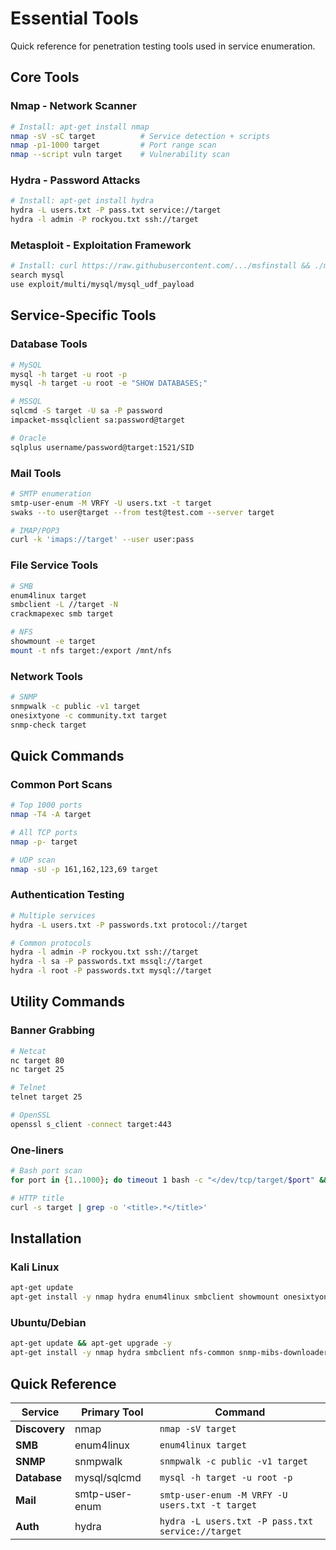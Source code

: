 # Essential Tools

Quick reference for penetration testing tools used in service enumeration.

## Core Tools

### Nmap - Network Scanner
```bash
# Install: apt-get install nmap
nmap -sV -sC target          # Service detection + scripts
nmap -p1-1000 target         # Port range scan
nmap --script vuln target    # Vulnerability scan
```

### Hydra - Password Attacks
```bash
# Install: apt-get install hydra
hydra -L users.txt -P pass.txt service://target
hydra -l admin -P rockyou.txt ssh://target
```

### Metasploit - Exploitation Framework
```bash
# Install: curl https://raw.githubusercontent.com/.../msfinstall && ./msfinstall
search mysql
use exploit/multi/mysql/mysql_udf_payload
```

## Service-Specific Tools

### Database Tools
```bash
# MySQL
mysql -h target -u root -p
mysql -h target -u root -e "SHOW DATABASES;"

# MSSQL
sqlcmd -S target -U sa -P password
impacket-mssqlclient sa:password@target

# Oracle
sqlplus username/password@target:1521/SID
```

### Mail Tools
```bash
# SMTP enumeration
smtp-user-enum -M VRFY -U users.txt -t target
swaks --to user@target --from test@test.com --server target

# IMAP/POP3
curl -k 'imaps://target' --user user:pass
```

### File Service Tools
```bash
# SMB
enum4linux target
smbclient -L //target -N
crackmapexec smb target

# NFS
showmount -e target
mount -t nfs target:/export /mnt/nfs
```

### Network Tools
```bash
# SNMP
snmpwalk -c public -v1 target
onesixtyone -c community.txt target
snmp-check target
```

## Quick Commands

### Common Port Scans
```bash
# Top 1000 ports
nmap -T4 -A target

# All TCP ports
nmap -p- target

# UDP scan
nmap -sU -p 161,162,123,69 target
```

### Authentication Testing
```bash
# Multiple services
hydra -L users.txt -P passwords.txt protocol://target

# Common protocols
hydra -l admin -P rockyou.txt ssh://target
hydra -l sa -P passwords.txt mssql://target
hydra -l root -P passwords.txt mysql://target
```

## Utility Commands

### Banner Grabbing
```bash
# Netcat
nc target 80
nc target 25

# Telnet  
telnet target 25

# OpenSSL
openssl s_client -connect target:443
```

### One-liners
```bash
# Bash port scan
for port in {1..1000}; do timeout 1 bash -c "</dev/tcp/target/$port" && echo "Port $port is open"; done 2>/dev/null

# HTTP title
curl -s target | grep -o '<title>.*</title>'
```

## Installation

### Kali Linux
```bash
apt-get update
apt-get install -y nmap hydra enum4linux smbclient showmount onesixtyone snmp crackmapexec
```

### Ubuntu/Debian
```bash
apt-get update && apt-get upgrade -y
apt-get install -y nmap hydra smbclient nfs-common snmp-mibs-downloader
```

## Quick Reference

| Service | Primary Tool | Command |
|---------|--------------|---------|
| **Discovery** | nmap | `nmap -sV target` |
| **SMB** | enum4linux | `enum4linux target` |
| **SNMP** | snmpwalk | `snmpwalk -c public -v1 target` |
| **Database** | mysql/sqlcmd | `mysql -h target -u root -p` |
| **Mail** | smtp-user-enum | `smtp-user-enum -M VRFY -U users.txt -t target` |
| **Auth** | hydra | `hydra -L users.txt -P pass.txt service://target` |
